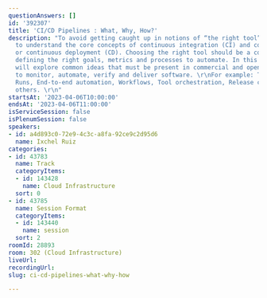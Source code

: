 ```yaml
---
questionAnswers: []
id: '392307'
title: 'CI/CD Pipelines : What, Why, How?'
description: "To avoid getting caught up in notions of “the right tool” it is important
  to understand the core concepts of continuous integration (CI) and continuous delivery
  or continuous deployment (CD). Choosing the right tool should be a consequence of
  defining the right goals, metrics and processes to automate. In this session we
  will explore common ideas that must be present in commercial and open source solutions
  to monitor, automate, verify and deliver software. \r\nFor example: Tasks, Steps,
  Runs, End-to-end automation, Workflows, Tool orchestration, Release cycles, among
  others. \r\n"
startsAt: '2023-04-06T10:00:00'
endsAt: '2023-04-06T11:00:00'
isServiceSession: false
isPlenumSession: false
speakers:
- id: a4d893c0-72e9-4c3c-a8fa-92ce9c2d95d6
  name: Ixchel Ruiz
categories:
- id: 43783
  name: Track
  categoryItems:
  - id: 143428
    name: Cloud Infrastructure
  sort: 0
- id: 43785
  name: Session Format
  categoryItems:
  - id: 143440
    name: session
  sort: 2
roomId: 28893
room: 302 (Cloud Infrastructure)
liveUrl: 
recordingUrl: 
slug: ci-cd-pipelines-what-why-how

---
```

